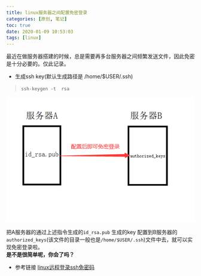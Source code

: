 ```yaml
---
title: linux服务器之间配置免密登录
categories: [原创, 笔记]
toc: true
date: 2020-01-09 10:53:03
tags: [linux]
---
```

最近在做服务器搭建的时候，总是需要再多台服务器之间频繁发送文件，因此免密是十分必要的。仅此记录。
<!--more-->
* 生成ssh key(默认生成路径是 /home/$USER/.ssh)
> `ssh-keygen -t  rsa`

![nologin.png](/img/blog/nologin.png)


把A服务器的通过上述指令生成的`id_rsa.pub` 生成的key 配置到B服务器的`authorized_keys`(该文件的目录一般也是`/home/$USER/.ssh`)文件中去，就可以实现免密登录啦。  
**是不是很简单呢，你会了吗？**

* 参考链接
[linux远程登录ssh免密码](https://blog.csdn.net/zhuying_linux/article/details/7049078)